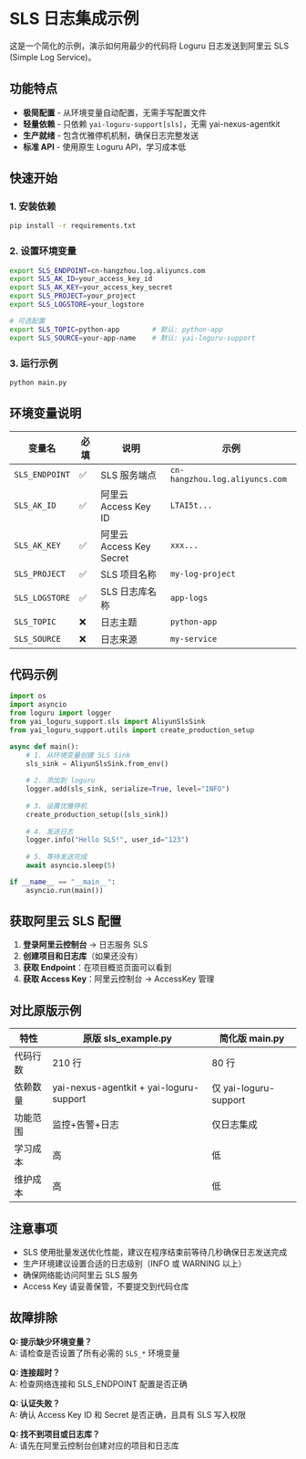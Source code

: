 # SLS 日志集成示例

这是一个简化的示例，演示如何用最少的代码将 Loguru 日志发送到阿里云 SLS (Simple Log Service)。

## 功能特点

- **极简配置** - 从环境变量自动配置，无需手写配置文件
- **轻量依赖** - 只依赖 `yai-loguru-support[sls]`，无需 yai-nexus-agentkit
- **生产就绪** - 包含优雅停机机制，确保日志完整发送
- **标准 API** - 使用原生 Loguru API，学习成本低

## 快速开始

### 1. 安装依赖

```bash
pip install -r requirements.txt
```

### 2. 设置环境变量

```bash
export SLS_ENDPOINT=cn-hangzhou.log.aliyuncs.com
export SLS_AK_ID=your_access_key_id
export SLS_AK_KEY=your_access_key_secret
export SLS_PROJECT=your_project
export SLS_LOGSTORE=your_logstore

# 可选配置
export SLS_TOPIC=python-app        # 默认: python-app
export SLS_SOURCE=your-app-name    # 默认: yai-loguru-support
```

### 3. 运行示例

```bash
python main.py
```

## 环境变量说明

| 变量名 | 必填 | 说明 | 示例 |
|--------|------|------|------|
| `SLS_ENDPOINT` | ✅ | SLS 服务端点 | `cn-hangzhou.log.aliyuncs.com` |
| `SLS_AK_ID` | ✅ | 阿里云 Access Key ID | `LTAI5t...` |
| `SLS_AK_KEY` | ✅ | 阿里云 Access Key Secret | `xxx...` |
| `SLS_PROJECT` | ✅ | SLS 项目名称 | `my-log-project` |
| `SLS_LOGSTORE` | ✅ | SLS 日志库名称 | `app-logs` |
| `SLS_TOPIC` | ❌ | 日志主题 | `python-app` |
| `SLS_SOURCE` | ❌ | 日志来源 | `my-service` |

## 代码示例

```python
import os
import asyncio
from loguru import logger
from yai_loguru_support.sls import AliyunSlsSink
from yai_loguru_support.utils import create_production_setup

async def main():
    # 1. 从环境变量创建 SLS Sink
    sls_sink = AliyunSlsSink.from_env()
    
    # 2. 添加到 loguru
    logger.add(sls_sink, serialize=True, level="INFO")
    
    # 3. 设置优雅停机
    create_production_setup([sls_sink])
    
    # 4. 发送日志
    logger.info("Hello SLS!", user_id="123")
    
    # 5. 等待发送完成
    await asyncio.sleep(5)

if __name__ == "__main__":
    asyncio.run(main())
```

## 获取阿里云 SLS 配置

1. **登录阿里云控制台** → 日志服务 SLS
2. **创建项目和日志库**（如果还没有）
3. **获取 Endpoint**：在项目概览页面可以看到
4. **获取 Access Key**：阿里云控制台 → AccessKey 管理

## 对比原版示例

| 特性 | 原版 sls_example.py | 简化版 main.py |
|------|-------------------|----------------|
| 代码行数 | 210 行 | 80 行 |
| 依赖数量 | yai-nexus-agentkit + yai-loguru-support | 仅 yai-loguru-support |
| 功能范围 | 监控+告警+日志 | 仅日志集成 |
| 学习成本 | 高 | 低 |
| 维护成本 | 高 | 低 |

## 注意事项

- SLS 使用批量发送优化性能，建议在程序结束前等待几秒确保日志发送完成
- 生产环境建议设置合适的日志级别（INFO 或 WARNING 以上）
- 确保网络能访问阿里云 SLS 服务
- Access Key 请妥善保管，不要提交到代码仓库

## 故障排除

**Q: 提示缺少环境变量？**  
A: 请检查是否设置了所有必需的 `SLS_*` 环境变量

**Q: 连接超时？**  
A: 检查网络连接和 SLS_ENDPOINT 配置是否正确

**Q: 认证失败？**  
A: 确认 Access Key ID 和 Secret 是否正确，且具有 SLS 写入权限

**Q: 找不到项目或日志库？**  
A: 请先在阿里云控制台创建对应的项目和日志库
